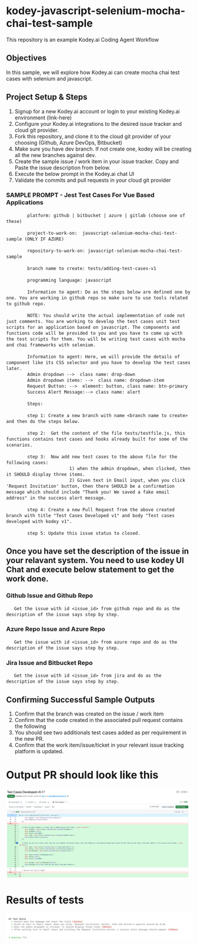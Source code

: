 # kodey-javascript-selenium-mocha-chai-test-sample

This repository is an example Kodey.ai Coding Agent Workflow

## Objectives

In this sample, we will explore how Kodey.ai can create mocha chai test cases with selenium and javascript.

## Project Setup & Steps 

1. Signup for a new Kodey.ai account or login to your existing Kodey.ai environment (link-here)
2. Configure your Kodey.ai integrations to the desired issue tracker and cloud git provider.
3. Fork this repository, and clone it to the cloud git provider of your choosing (Github, Azure DevOps, Bitbucket)
4. Make sure you have dev branch. If not create one, kodey will be creating all the new branches against dev.
5. Create the sample issue / work item in your issue tracker. Copy and Paste the issue description from below.
6. Execute the below prompt in the Kodey.ai chat UI
7. Validate the commits and pull requests in your cloud git provider

### SAMPLE PROMPT - Jest Test Cases For Vue Based Applications
```
        platform: github | bitbucket | azure | gitlab (choose one of these)

        project-to-work-on:  javascript-selenium-mocha-chai-test-sample (ONLY IF AZURE)
    
        repository-to-work-on: javascript-selenium-mocha-chai-test-sample
    
        branch name to create: tests/adding-test-cases-v1
      
        programming language: javascript

        Information to agent: Do as the steps below are defined one by one. You are working in github repo so make sure to use tools related to github repo.

        NOTE: You should write the actual implementation of code not just comments. You are working to develop the test cases unit test scripts for an application based on javascript. The components and functions code will be provided to you and you have to come up with the test scripts for them. You will be writing test cases with mocha and chai frameworks with selenium.

        Information to agent: Here, we will provide the details of component like its CSS selector and you have to develop the test cases later.
        Admin dropdown -->  class name: drop-down
        Admin dropdown items: -->  class name: dropdown-item
        Request Button: -->  element: button, class name: btn-primary
        Success Alert Message:--> class name: alert

        Steps:

        step 1: Create a new branch with name <branch name to create> and then do the steps below.

        step 2:  Get the content of the file tests/testfile.js, this functions contains test cases and hooks already built for some of the scenarios.

        step 3:  Now add new test cases to the above file for the following cases:
                        1) when the admin dropdown, when clicked, then it SHOULD display three items.
                        2) Given text in Email input, when you click 'Request Invitation' button, then there SHOULD be a confirmation message which should include "Thank you! We saved a fake email address" in the success alert message.

        step 4: Create a new Pull Request from the above created branch with title "Test Cases Developed v1" and body "Test cases developed with kodey v1".

        step 5: Update this issue status to closed.
```

## Once you have set the description of the issue in your relavant system. You need to use kodey UI Chat and execute below statement to get the work done. 

### Github Issue and Github Repo
```
   Get the issue with id <issue_id> from github repo and do as the description of the issue says step by step.
```

### Azure Repo Issue and Azure Repo
```
   Get the issue with id <issue_id> from azure repo and do as the description of the issue says step by step.
```

### Jira Issue and Bitbucket Repo
```
   Get the issue with id <issue_id> from jira and do as the description of the issue says step by step.
```

## Confirming Successful Sample Outputs

1. Confirm that the branch was created on the issue / work item
2. Confirm that the code created in the associated pull request contains the following
3. You should see two additionals test cases added as per requirement in the new PR.
4. Confirm that the work item/issue/ticket in your relevant issue tracking platform is updated.

# Output PR should look like this

![screenshot](assets/pr.png)

# Results of tests

![screenshot](assets/test_success.png)